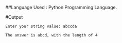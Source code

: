 ##Language Used : Python Programming Language.

#Output

    Enter your string value: abccda

    The answer is abcd, with the length of 4
